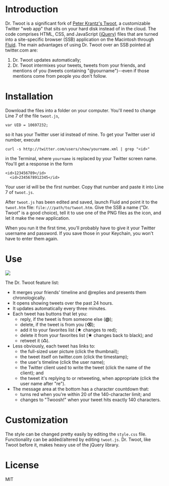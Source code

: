 # Introduction #

Dr. Twoot is a significant fork of [Peter Krantz's Twoot][1], a customizable Twitter "web app" that sits on your hard disk instead of in the cloud. The code comprises HTML, CSS, and JavaScript ([jQuery][2]) files that are turned into a site-specific browser (SSB) application on the Macintosh through [Fluid][3]. The main advantages of using Dr. Twoot over an SSB pointed at twitter.com are:

1. Dr. Twoot updates automatically;
2. Dr. Twoot intermixes your tweets, tweets from your friends, and mentions of you (tweets containing "@yourname")--even if those mentions come from people you don't follow.

# Installation #

Download the files into a folder on your computer. You'll need to change Line 7 of the file `twoot.js`,

    var UID = 10697232;

so it has your Twitter user id instead of mine. To get your Twitter user id number, execute

    curl -s http://twitter.com/users/show/yourname.xml | grep "<id>"

in the Terminal, where `yourname` is replaced by your Twitter screen name. You'll get a response in the form

    <id>123456789</id>
      <id>2345678912345</id>

Your user id will be the first number. Copy that number and paste it into Line 7 of `twoot.js`.

After `twoot.js` has been edited and saved, launch Fluid and point it to the `twoot.htm` file: `file:///path/to/twoot.htm`. Give the SSB a name ("Dr. Twoot" is a good choice), tell it to use one of the PNG files as the icon, and let it make the new application.

When you run it the first time, you'll probably have to give it your Twitter username and password. If you save those in your Keychain, you won't have to enter them again.

# Use #

<img class="ss" src="http://www.leancrew.com/all-this/images/drtwoot-streamlined.png" />

The Dr. Twoot feature list:

* It merges your friends' timeline and @replies and presents them chronologically.
* It opens showing tweets over the past 24 hours.
* It updates automatically every three minutes.
* Each tweet has buttons that let you:
    * reply, if the tweet is from someone else (**@**);
    * delete, if the tweet is from you (**⌫**);
    * add it to your favorites list (**★** changes to red);
    * delete it from your favorites list (**★** changes back to black); and
    * retweet it (**♺**).
* Less obviously, each tweet has links to:
    * the full-sized user picture (click the thumbnail);
    * the tweet itself on twitter.com (click the timestamp);
    * the user's timeline (click the user name);
    * the Twitter client used to write the tweet (click the name of the client); and
    * the tweet it's replying to or retweeting, when appropriate (click the user name after "re").
* The message area at the bottom has a character countdown that:
    * turns red when you're within 20 of the 140-character limit; and
    * changes to "Twoosh!" when your tweet hits exactly 140 characters.

# Customization #

The style can be changed pretty easily by editing the `style.css` file. Functionality can be added/altered by editing `twoot.js`. Dr. Twoot, like Twoot before it, makes heavy use of the jQuery library.

# License #

MIT





[1]: http://www.peterkrantz.com/2008/twitter-client-with-fluid-and-jquery/
[2]: http://jquery.com/
[3]: http://fluidapp.com/
